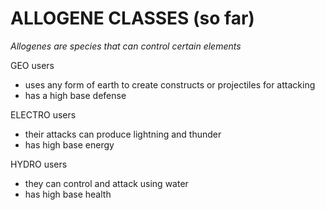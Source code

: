 # ALLOGENE CLASSES (so far)

*Allogenes are species that can control certain elements*

GEO users
  - uses any form of earth to create constructs or projectiles for attacking
  - has a high base defense

ELECTRO users
  - their attacks can produce lightning and thunder
  - has high base energy 

HYDRO users
  - they can control and attack using water
  - has high base health

